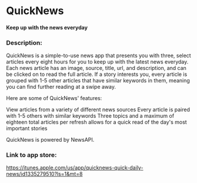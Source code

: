 # QuickNews
#### Keep up with the news everyday

### Description: 
QuickNews is a simple-to-use news app that presents you with three, select articles every eight hours for you to keep up with the latest news everyday. Each news article has an image, source, title, url, and description, and can be clicked on to read the full article. If a story interests you, every article is grouped with 1-5 other articles that have similar keywords in them, meaning you can find further reading at a swipe away. 

Here are some of QuickNews' features: 

View articles from a variety of different news sources
Every article is paired with 1-5 others with similar keywords 
Three topics and a maximum of eighteen total articles per refresh allows for a quick read of the day's most important stories


QuickNews is powered by NewsAPI.

### Link to app store: 
https://itunes.apple.com/us/app/quicknews-quick-daily-news/id1335279510?ls=1&mt=8
